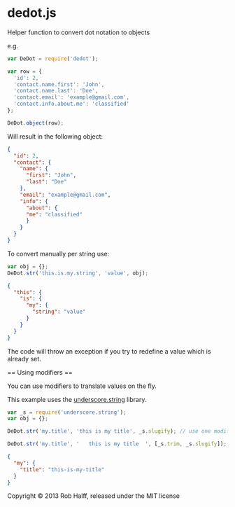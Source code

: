 dedot.js
========

Helper function to convert dot notation to objects

e.g.

```javascript
var DeDot = require('dedot');

var row = {
  'id': 2,
  'contact.name.first': 'John',
  'contact.name.last': 'Doe',
  'contact.email': 'example@gmail.com',
  'contact.info.about.me': 'classified'
};

DeDot.object(row);
```

Will result in the following object:

```json
{
  "id": 2,
  "contact": {
    "name": {
      "first": "John",
      "last": "Doe"
    },
    "email": "example@gmail.com",
    "info": {
      "about": {
      "me": "classified"
      }
    }
  }
}
```

To convert manually per string use:
```javascript
var obj = {};
DeDot.str('this.is.my.string', 'value', obj);
```

```json
{
  "this": {
    "is": {
      "my": {
        "string": "value"
      }
    }
  }
}
```

The code will throw an exception if you try to redefine a value which is already set. 

== Using modifiers ==

You can use modifiers to translate values on the fly.

This example uses the [underscore.string](https://github.com/epeli/underscore.string) library.

```javascript
var _s = require('underscore.string');
var obj = {};

DeDot.str('my.title', 'this is my title', _s.slugify); // use one modifier

DeDot.str('my.title', '   this is my title  ', [_s.trim, _s.slugify]); // multiple modifiers
```

```json
{
  "my": {
    "title": "this-is-my-title"
  }
}
```




Copyright © 2013 Rob Halff, released under the MIT license
